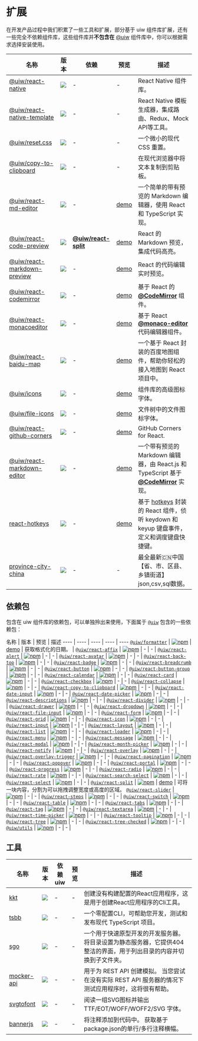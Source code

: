 扩展
===

在开发产品过程中我们积累了一些工具和扩展，部分基于 uiw 组件库扩展，还有一些完全不依赖组件库，这些组件库并**不包含在** [@uiw](https://github.com/uiwjs/uiw) 组件库中，你可以根据需求选择安装使用。

名称 | 版本 | 依赖 | 预览 | 描述
---- | ---- | ---- | ---- | ----
[@uiw/react-native](https://github.com/uiwjs/react-native-uiw) | [![](https://img.shields.io/npm/v/@uiw/react-native.svg)](https://www.npmjs.com/package/@uiw/react-native) | - | - | React Native 组件库。
[@uiw/react-native-template](https://github.com/uiwjs/react-native-template) | [![](https://img.shields.io/npm/v/@uiw/react-split.svg)](https://www.npmjs.com/package/@uiw/react-native-template) | - | - | React Native 模板生成器，集成路由、Redux、Mock API等工具。
[@uiw/reset.css](https://github.com/uiwjs/reset-css) | [![](https://img.shields.io/npm/v/@uiw/reset.css.svg)](https://www.npmjs.com/package/@uiw/reset.css) | - | - | 一个微小的现代 CSS 重置。
[@uiw/copy-to-clipboard](https://github.com/uiwjs/copy-to-clipboard) | [![](https://img.shields.io/npm/v/@uiw/copy-to-clipboard.svg)](https://www.npmjs.com/package/@uiw/copy-to-clipboard) | - | - | 在现代浏览器中将文本复制到剪贴板。
[@uiw/react-md-editor](https://github.com/uiwjs/react-md-editor) | [![](https://img.shields.io/npm/v/@uiw/react-md-editor.svg)](https://www.npmjs.com/package/@uiw/react-md-editor) | - | [demo](https://uiwjs.github.io/react-md-editor/) | 一个简单的带有预览的 Markdown 编辑器，使用 React 和 TypeScript 实现。
[@uiw/react-code-preview](https://github.com/uiwjs/react-code-preview) | [![](https://img.shields.io/npm/v/@uiw/react-code-preview.svg)](https://www.npmjs.com/package/@uiw/react-code-preview) | [**@uiw/react-split**](https://github.com/uiwjs/react-split) | [demo](https://uiwjs.github.io/react-code-preview/) | React 的 Markdown 预览，集成代码高亮。
[@uiw/react-markdown-preview](https://github.com/uiwjs/react-markdown-preview) | [![](https://img.shields.io/npm/v/@uiw/react-markdown-preview.svg)](https://www.npmjs.com/package/@uiw/react-code-preview) | - | [demo](https://uiwjs.github.io/react-markdown-preview/) | React 的代码编辑实时预览。
[@uiw/react-codemirror](https://github.com/uiwjs/react-codemirror) | [![](https://img.shields.io/npm/v/@uiw/react-codemirror.svg)](https://www.npmjs.com/package/@uiw/react-codemirror) | - | [demo](https://uiwjs.github.io/react-codemirror/) | 基于 React 的 [**@CodeMirror**](https://github.com/codemirror) 组件。
[@uiw/react-monacoeditor](https://github.com/jaywcjlove/react-monacoeditor) | [![](https://img.shields.io/npm/v/@uiw/react-monacoeditor.svg)](https://www.npmjs.com/package/@uiw/react-monacoeditor) | - | [demo](https://jaywcjlove.github.io/react-monacoeditor/) | 基于 React [**@monaco-editor**](https://github.com/Microsoft/monaco-editor) 代码编辑器组件。
[@uiw/react-baidu-map](https://github.com/uiwjs/react-baidu-map) | [![](https://img.shields.io/npm/v/@uiw/react-baidu-map.svg)](https://www.npmjs.com/package/@uiw/react-baidu-map) | - | [demo](https://uiwjs.github.io/react-baidu-map/) | 一个基于 React 封装的百度地图组件，帮助你轻松的接入地图到 React 项目中。
[@uiw/icons](https://github.com/uiwjs/icons) | [![](https://img.shields.io/npm/v/@uiw/icons.svg)](https://www.npmjs.com/package/@uiw/icons) | - | [demo](https://uiwjs.github.io/icons/) | 组件库的高级图标字体。
[@uiw/file-icons](https://github.com/uiwjs/file-icons) | [![](https://img.shields.io/npm/v/@uiw/file-icons.svg)](https://www.npmjs.com/package/@uiw/file-icons) | - | [demo](https://uiwjs.github.io/file-icons/) | 文件树中的文件图标字体。
[@uiw/react-github-corners](https://github.com/uiwjs/react-github-corners) | [![](https://img.shields.io/npm/v/@uiw/react-github-corners.svg)](https://www.npmjs.com/package/@uiw/react-github-corners) | - | [demo](https://uiwjs.github.io/react-github-corners/) | GitHub Corners for React.
[@uiw/react-markdown-editor](https://github.com/uiwjs/react-markdown-editor) | [![](https://img.shields.io/npm/v/@uiw/react-markdown-editor.svg)](https://www.npmjs.com/package/@uiw/react-markdown-editor) | - | [demo](https://uiwjs.github.io/react-markdown-editor/) | 一个带有预览的 Markdown 编辑器，由 React.js 和 TypeScript 基于 [**@CodeMirror**](https://github.com/codemirror) 实现。
[react-hotkeys](https://github.com/jaywcjlove/react-hotkeys) | [![](https://img.shields.io/npm/v/react-hot-keys.svg)](https://www.npmjs.com/package/react-hot-keys) | - | [demo](https://jaywcjlove.github.io/react-hotkeys/) | 基于 [hotkeys](https://github.com/jaywcjlove/hotkeys) 封装的 React 组件，侦听 keydown 和 keyup 键盘事件，定义和调度键盘快捷键。
[province-city-china](https://github.com/uiwjs/province-city-china) | [![](https://img.shields.io/npm/v/province-city-china.svg)](https://www.npmjs.com/package/province-city-china) | - | - | 最全最新🇨🇳中国【省、市、区县、乡镇街道】json,csv,sql数据。

## 依赖包

包含在 uiw 组件库的依赖包，可以单独拎出来使用，下面属于 [`@uiw`](https://github.com/uiwjs/uiw) 包含的一些依赖包：

名称 | 版本 | 预览 | 描述
---- | ---- | ---- | ---- | ----
[`@uiw/formatter`](https://github.com/uiwjs/date-formatter) | [![npm](https://img.shields.io/npm/v/@uiw/formatter.svg?maxAge=3600)](https://www.npmjs.com/package/@uiw/formatter) | [demo](https://codesandbox.io/s/date-formatter-demo-jib1u) | 获取格式化的日期。 |
[`@uiw/react-affix`](https://github.com/uiwjs/uiw/packages/react-affix) | [![npm](https://img.shields.io/npm/v/@uiw/react-affix.svg?maxAge=3600)](https://www.npmjs.com/package/@uiw/react-affix) | - | - |
[`@uiw/react-alert`](https://github.com/uiwjs/uiw/tree/master/packages/packages/react-alert) | [![npm](https://img.shields.io/npm/v/@uiw/react-alert.svg?maxAge=3600)](https://www.npmjs.com/package/@uiw/react-alert) | - | - |
[`@uiw/react-avatar`](https://github.com/uiwjs/uiw/tree/master/packages/packages/react-avatar) | [![npm](https://img.shields.io/npm/v/@uiw/react-avatar.svg?maxAge=3600)](https://www.npmjs.com/package/@uiw/react-avatar) | - | - |
[`@uiw/react-back-top`](https://github.com/uiwjs/uiw/tree/master/packages/packages/react-back-top) | [![npm](https://img.shields.io/npm/v/@uiw/react-back-top.svg?maxAge=3600)](https://www.npmjs.com/package/@uiw/react-back-top) | - | - |
[`@uiw/react-badge`](https://github.com/uiwjs/uiw/tree/master/packages/packages/react-badge) | [![npm](https://img.shields.io/npm/v/@uiw/react-badge.svg?maxAge=3600)](https://www.npmjs.com/package/@uiw/react-badge) | - | - |
[`@uiw/react-breadcrumb`](https://github.com/uiwjs/uiw/tree/master/packages/packages/react-breadcrumb) | [![npm](https://img.shields.io/npm/v/@uiw/react-breadcrumb.svg?maxAge=3600)](https://www.npmjs.com/package/@uiw/react-breadcrumb) | - | - |
[`@uiw/react-button`](https://github.com/uiwjs/uiw/tree/master/packages/packages/react-button) | [![npm](https://img.shields.io/npm/v/@uiw/react-button.svg?maxAge=3600)](https://www.npmjs.com/package/@uiw/react-button) | - | - |
[`@uiw/react-button-group`](https://github.com/uiwjs/uiw/tree/master/packages/packages/react-button-group) | [![npm](https://img.shields.io/npm/v/@uiw/react-button-group.svg?maxAge=3600)](https://www.npmjs.com/package/@uiw/react-button-group) | - | - |
[`@uiw/react-calendar`](https://github.com/uiwjs/uiw/tree/master/packages/packages/react-calendar) | [![npm](https://img.shields.io/npm/v/@uiw/react-calendar.svg?maxAge=3600)](https://www.npmjs.com/package/@uiw/react-calendar) | - | - |
[`@uiw/react-card`](https://github.com/uiwjs/uiw/tree/master/packages/packages/react-card) | [![npm](https://img.shields.io/npm/v/@uiw/react-card.svg?maxAge=3600)](https://www.npmjs.com/package/@uiw/react-card) | - | - |
[`@uiw/react-checkbox`](https://github.com/uiwjs/uiw/tree/master/packages/packages/react-checkbox) | [![npm](https://img.shields.io/npm/v/@uiw/react-checkbox.svg?maxAge=3600)](https://www.npmjs.com/package/@uiw/react-checkbox) | - | - |
[`@uiw/react-collapse`](https://github.com/uiwjs/uiw/tree/master/packages/packages/react-collapse) | [![npm](https://img.shields.io/npm/v/@uiw/react-collapse.svg?maxAge=3600)](https://www.npmjs.com/package/@uiw/react-collapse) | - | - |
[`@uiw/react-copy-to-clipboard`](https://github.com/uiwjs/uiw/tree/master/packages/packages/react-copy-to-clipboard) | [![npm](https://img.shields.io/npm/v/@uiw/react-copy-to-clipboard.svg?maxAge=3600)](https://www.npmjs.com/package/@uiw/react-copy-to-clipboard) | - | - |
[`@uiw/react-date-input`](https://github.com/uiwjs/uiw/tree/master/packages/packages/react-date-input) | [![npm](https://img.shields.io/npm/v/@uiw/react-date-input.svg?maxAge=3600)](https://www.npmjs.com/package/@uiw/react-date-input) | - | - |
[`@uiw/react-date-picker`](https://github.com/uiwjs/uiw/tree/master/packages/packages/react-date-picker) | [![npm](https://img.shields.io/npm/v/@uiw/react-date-picker.svg?maxAge=3600)](https://www.npmjs.com/package/@uiw/react-date-picker) | - | - |
[`@uiw/react-descriptions`](https://github.com/uiwjs/uiw/tree/master/packages/packages/react-descriptions) | [![npm](https://img.shields.io/npm/v/@uiw/react-descriptions.svg?maxAge=3600)](https://www.npmjs.com/package/@uiw/react-descriptions) | - | - |
[`@uiw/react-divider`](https://github.com/uiwjs/uiw/tree/master/packages/packages/react-divider) | [![npm](https://img.shields.io/npm/v/@uiw/react-divider.svg?maxAge=3600)](https://www.npmjs.com/package/@uiw/react-divider) | - | - |
[`@uiw/react-drawer`](https://github.com/uiwjs/uiw/tree/master/packages/packages/react-drawer) | [![npm](https://img.shields.io/npm/v/@uiw/react-drawer.svg?maxAge=3600)](https://www.npmjs.com/package/@uiw/react-drawer) | - | - |
[`@uiw/react-dropdown`](https://github.com/uiwjs/uiw/tree/master/packages/packages/react-dropdown) | [![npm](https://img.shields.io/npm/v/@uiw/react-dropdown.svg?maxAge=3600)](https://www.npmjs.com/package/@uiw/react-dropdown) | - | - |
[`@uiw/react-file-input`](https://github.com/uiwjs/uiw/tree/master/packages/packages/react-file-input) | [![npm](https://img.shields.io/npm/v/@uiw/react-file-input.svg?maxAge=3600)](https://www.npmjs.com/package/@uiw/react-file-input) | - | - |
[`@uiw/react-form`](https://github.com/uiwjs/uiw/tree/master/packages/packages/react-form) | [![npm](https://img.shields.io/npm/v/@uiw/react-form.svg?maxAge=3600)](https://www.npmjs.com/package/@uiw/react-form) | - | - |
[`@uiw/react-grid`](https://github.com/uiwjs/uiw/tree/master/packages/packages/react-grid) | [![npm](https://img.shields.io/npm/v/@uiw/react-grid.svg?maxAge=3600)](https://www.npmjs.com/package/@uiw/react-grid) | - | - |
[`@uiw/react-icon`](https://github.com/uiwjs/uiw/tree/master/packages/packages/react-icon) | [![npm](https://img.shields.io/npm/v/@uiw/react-icon.svg?maxAge=3600)](https://www.npmjs.com/package/@uiw/react-icon) | - | - |
[`@uiw/react-input`](https://github.com/uiwjs/uiw/tree/master/packages/packages/react-input) | [![npm](https://img.shields.io/npm/v/@uiw/react-input.svg?maxAge=3600)](https://www.npmjs.com/package/@uiw/react-input) | - | - |
[`@uiw/react-layout`](https://github.com/uiwjs/uiw/tree/master/packages/packages/react-layout) | [![npm](https://img.shields.io/npm/v/@uiw/react-layout.svg?maxAge=3600)](https://www.npmjs.com/package/@uiw/react-layout) | - | - |
[`@uiw/react-list`](https://github.com/uiwjs/uiw/tree/master/packages/packages/react-list) | [![npm](https://img.shields.io/npm/v/@uiw/react-list.svg?maxAge=3600)](https://www.npmjs.com/package/@uiw/react-list) | - | - |
[`@uiw/react-loader`](https://github.com/uiwjs/uiw/tree/master/packages/packages/react-loader) | [![npm](https://img.shields.io/npm/v/@uiw/react-loader.svg?maxAge=3600)](https://www.npmjs.com/package/@uiw/react-loader) | - | - |
[`@uiw/react-menu`](https://github.com/uiwjs/uiw/tree/master/packages/packages/react-menu) | [![npm](https://img.shields.io/npm/v/@uiw/react-menu.svg?maxAge=3600)](https://www.npmjs.com/package/@uiw/react-menu) | - | - |
[`@uiw/react-message`](https://github.com/uiwjs/uiw/tree/master/packages/packages/react-message) | [![npm](https://img.shields.io/npm/v/@uiw/react-message.svg?maxAge=3600)](https://www.npmjs.com/package/@uiw/react-message) | - | - |
[`@uiw/react-modal`](https://github.com/uiwjs/uiw/tree/master/packages/packages/react-modal) | [![npm](https://img.shields.io/npm/v/@uiw/react-modal.svg?maxAge=3600)](https://www.npmjs.com/package/@uiw/react-modal) | - | - |
[`@uiw/react-month-picker`](https://github.com/uiwjs/uiw/tree/master/packages/packages/react-month-picker) | [![npm](https://img.shields.io/npm/v/@uiw/react-month-picker.svg?maxAge=3600)](https://www.npmjs.com/package/@uiw/react-month-picker) | - | - |
[`@uiw/react-notify`](https://github.com/uiwjs/uiw/tree/master/packages/packages/react-notify) | [![npm](https://img.shields.io/npm/v/@uiw/react-notify.svg?maxAge=3600)](https://www.npmjs.com/package/@uiw/react-notify) | - | - |
[`@uiw/react-overlay`](https://github.com/uiwjs/uiw/tree/master/packages/packages/react-overlay) | [![npm](https://img.shields.io/npm/v/@uiw/react-overlay.svg?maxAge=3600)](https://www.npmjs.com/package/@uiw/react-overlay) | - | - |
[`@uiw/react-overlay-trigger`](https://github.com/uiwjs/uiw/tree/master/packages/packages/react-overlay-trigger) | [![npm](https://img.shields.io/npm/v/@uiw/react-overlay-trigger.svg?maxAge=3600)](https://www.npmjs.com/package/@uiw/react-overlay-trigger) | - | - |
[`@uiw/react-pagination`](https://github.com/uiwjs/uiw/tree/master/packages/packages/react-pagination) | [![npm](https://img.shields.io/npm/v/@uiw/react-pagination.svg?maxAge=3600)](https://www.npmjs.com/package/@uiw/react-pagination) | - | - |
[`@uiw/react-popover`](https://github.com/uiwjs/uiw/tree/master/packages/packages/react-popover) | [![npm](https://img.shields.io/npm/v/@uiw/react-popover.svg?maxAge=3600)](https://www.npmjs.com/package/@uiw/react-popover) | - | - |
[`@uiw/react-portal`](https://github.com/uiwjs/uiw/tree/master/packages/packages/react-portal) | [![npm](https://img.shields.io/npm/v/@uiw/react-portal.svg?maxAge=3600)](https://www.npmjs.com/package/@uiw/react-portal) | - | - |
[`@uiw/react-progress`](https://github.com/uiwjs/uiw/tree/master/packages/packages/react-progress) | [![npm](https://img.shields.io/npm/v/@uiw/react-progress.svg?maxAge=3600)](https://www.npmjs.com/package/@uiw/react-progress) | - | - |
[`@uiw/react-radio`](https://github.com/uiwjs/uiw/tree/master/packages/packages/react-radio) | [![npm](https://img.shields.io/npm/v/@uiw/react-radio.svg?maxAge=3600)](https://www.npmjs.com/package/@uiw/react-radio) | - | - |
[`@uiw/react-rate`](https://github.com/uiwjs/uiw/tree/master/packages/packages/react-rate) | [![npm](https://img.shields.io/npm/v/@uiw/react-rate.svg?maxAge=3600)](https://www.npmjs.com/package/@uiw/react-rate) | - | - |
[`@uiw/react-search-select`](https://github.com/uiwjs/uiw/tree/master/packages/packages/react-search-select) | [![npm](https://img.shields.io/npm/v/@uiw/react-search-select.svg?maxAge=3600)](https://www.npmjs.com/package/@uiw/react-search-select) | - | - |
[`@uiw/react-select`](https://github.com/uiwjs/uiw/tree/master/packages/packages/react-select) | [![npm](https://img.shields.io/npm/v/@uiw/react-select.svg?maxAge=3600)](https://www.npmjs.com/package/@uiw/react-select) | - | - |
[`@uiw/react-split`](https://github.com/uiwjs/react-split) | [![npm](https://img.shields.io/npm/v/@uiw/react-split.svg?maxAge=3600)](https://www.npmjs.com/package/@uiw/react-split) | [demo](https://uiwjs.github.io/react-split/) | 可将一块内容，分割为可以拖拽调整宽度或高度的区域。
[`@uiw/react-slider`](https://github.com/uiwjs/uiw/tree/master/packages/packages/react-slider) | [![npm](https://img.shields.io/npm/v/@uiw/react-slider.svg?maxAge=3600)](https://www.npmjs.com/package/@uiw/react-slider) | - | - |
[`@uiw/react-steps`](https://github.com/uiwjs/uiw/tree/master/packages/packages/react-steps) | [![npm](https://img.shields.io/npm/v/@uiw/react-steps.svg?maxAge=3600)](https://www.npmjs.com/package/@uiw/react-steps) | - | - |
[`@uiw/react-switch`](https://github.com/uiwjs/uiw/tree/master/packages/packages/react-switch) | [![npm](https://img.shields.io/npm/v/@uiw/react-switch.svg?maxAge=3600)](https://www.npmjs.com/package/@uiw/react-switch) | - | - |
[`@uiw/react-table`](https://github.com/uiwjs/uiw/tree/master/packages/packages/react-table) | [![npm](https://img.shields.io/npm/v/@uiw/react-table.svg?maxAge=3600)](https://www.npmjs.com/package/@uiw/react-table) | - | - |
[`@uiw/react-tabs`](https://github.com/uiwjs/uiw/tree/master/packages/packages/react-tabs) | [![npm](https://img.shields.io/npm/v/@uiw/react-tabs.svg?maxAge=3600)](https://www.npmjs.com/package/@uiw/react-tabs) | - | - |
[`@uiw/react-tag`](https://github.com/uiwjs/uiw/tree/master/packages/packages/react-tag) | [![npm](https://img.shields.io/npm/v/@uiw/react-tag.svg?maxAge=3600)](https://www.npmjs.com/package/@uiw/react-tag) | - | - |
[`@uiw/react-textarea`](https://github.com/uiwjs/uiw/tree/master/packages/packages/react-textarea) | [![npm](https://img.shields.io/npm/v/@uiw/react-textarea.svg?maxAge=3600)](https://www.npmjs.com/package/@uiw/react-textarea) | - | - |
[`@uiw/react-time-picker`](https://github.com/uiwjs/uiw/tree/master/packages/packages/react-time-picker) | [![npm](https://img.shields.io/npm/v/@uiw/react-time-picker.svg?maxAge=3600)](https://www.npmjs.com/package/@uiw/react-time-picker) | - | - |
[`@uiw/react-tooltip`](https://github.com/uiwjs/uiw/tree/master/packages/packages/react-tooltip) | [![npm](https://img.shields.io/npm/v/@uiw/react-tooltip.svg?maxAge=3600)](https://www.npmjs.com/package/@uiw/react-tooltip) | - | - |
[`@uiw/react-tree`](https://github.com/uiwjs/uiw/tree/master/packages/packages/react-tree) | [![npm](https://img.shields.io/npm/v/@uiw/react-tree.svg?maxAge=3600)](https://www.npmjs.com/package/@uiw/react-tree) | - | - |
[`@uiw/react-tree-checked`](https://github.com/uiwjs/uiw/tree/master/packages/packages/react-tree-checked) | [![npm](https://img.shields.io/npm/v/@uiw/react-tree-checked.svg?maxAge=3600)](https://www.npmjs.com/package/@uiw/react-tree-checked) | - | - |
[`@uiw/utils`](https://github.com/uiwjs/uiw/tree/master/packages/packages/utils) | [![npm](https://img.shields.io/npm/v/@uiw/utils.svg?maxAge=3600)](https://www.npmjs.com/package/@uiw/utils) | - | - |

## 工具

名称 | 版本 | 依赖 uiw | 预览 | 描述
---- | ---- | ---- | ---- | ----
[kkt](https://github.com/kktjs/kkt) | [![](https://img.shields.io/npm/v/kkt.svg)](https://www.npmjs.com/package/kkt) | - | - | 创建没有构建配置的React应用程序，这是用于创建React应用程序的Cli工具。
[tsbb](https://github.com/jaywcjlove/tsbb) | [![](https://img.shields.io/npm/v/tsbb.svg)](https://www.npmjs.com/package/tsbb) | - | - | 一个零配置CLI，可帮助您开发，测试和发布现代 TypeScript 项目。
[sgo](https://github.com/jaywcjlove/sgo) | [![](https://img.shields.io/npm/v/sgo.svg)](https://www.npmjs.com/package/sgo) | - | - | 一个用于快速原型开发的开发服务器。 将目录设置为静态服务器，它提供404整洁的界面，用于列出目录的内容并切换到子文件夹。
[mocker-api](https://github.com/jaywcjlove/mocker-api) | [![](https://img.shields.io/npm/v/mocker-api.svg)](https://www.npmjs.com/package/mocker-api) | - | - | 用于为 REST API 创建模拟。 当您尝试在没有实际 REST API 服务器的情况下测试应用程序时，这将很有帮助。
[svgtofont](https://github.com/jaywcjlove/svgtofont) | [![](https://img.shields.io/npm/v/svgtofont.svg)](https://www.npmjs.com/package/svgtofont) | - | - | 阅读一组SVG图标并输出 TTF/EOT/WOFF/WOFF2/SVG 字体。
[bannerjs](https://github.com/jaywcjlove/bannerjs) | [![](https://img.shields.io/npm/v/bannerjs.svg)](https://www.npmjs.com/package/bannerjs) | - | - | 将注释添加到代码中。 获取基于package.json的单行/多行注释横幅。
